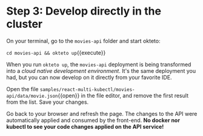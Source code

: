 # Step 3: Develop directly in the cluster

On your terminal, go to the `movies-api` folder and start okteto:

`cd movies-api && okteto up`{{execute}}

When you run `okteto up`, the `movies-api` deployment is being transformed into a _cloud native development environment_. It's the same deployment you had, but you can now develop on it directly from your favorite IDE.

Open the file `samples/react-multi-kubectl/movies-api/data/movie.json`{{open}} in the file editor, and remove the first result from the list. Save your changes. 

Go back to your browser and refresh the page. The changes to the API were automatically applied and consumed by the front-end. **No docker nor kubectl to see your code changes applied on the API service!**
